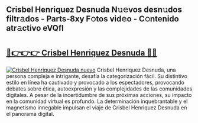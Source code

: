 ## Crisbel Henriquez Desnuda N𝚞𝚎vos desn𝚞dos filtr𝚊dos - Parts-8xy F𝚘tos vid𝚎o - C𝚘ntenido atr𝚊ctivo eVQfI

# <h2><a href="http://mbc7bwr.tromn.icu/?c=Crisbel+Henriquez+Desnuda">🔗👉👉👉 Crisbel Henriquez Desnuda 🔗🔗</a></h2>

[![Crisbel Henriquez Desnuda nuevo](https://i.imgur.com/pEAQMta.gif)](http://mbc7bwr.tromn.icu/?c=Crisbel+Henriquez+Desnuda)
Crisbel Henriquez Desnuda, una persona compleja e intrigante, desafía la categorización fácil. Su distintivo estilo en línea ha cautivado y provocado a los espectadores, provocando debates sobre ética, autoexpresión y las complejidades de las comunidades digitales. A pesar de la incertidumbre de sus próximas acciones, su impacto en la comunidad virtual es profundo. La determinación inquebrantable y el magnetismo innegable impulsan el viaje de Crisbel Henriquez Desnuda en el panorama digital.
